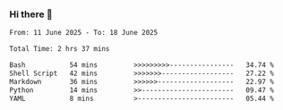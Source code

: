 ### Hi there 👋

<!--
**ututono/ututono** is a ✨ _special_ ✨ repository because its `README.md` (this file) appears on your GitHub profile.

Here are some ideas to get you started:

- 🔭 I’m currently working on ...
- 🌱 I’m currently learning ...
- 👯 I’m looking to collaborate on ...
- 🤔 I’m looking for help with ...
- 💬 Ask me about ...
- 📫 How to reach me: ...
- 😄 Pronouns: ...
- ⚡ Fun fact: ...
-->



<!--START_SECTION:waka-->

```txt
From: 11 June 2025 - To: 18 June 2025

Total Time: 2 hrs 37 mins

Bash           54 mins         >>>>>>>>>----------------   34.74 %
Shell Script   42 mins         >>>>>>>------------------   27.22 %
Markdown       36 mins         >>>>>>-------------------   22.97 %
Python         14 mins         >>-----------------------   09.47 %
YAML           8 mins          >------------------------   05.44 %
```

<!--END_SECTION:waka-->
